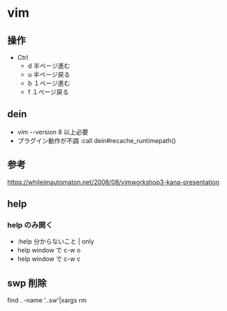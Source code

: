 # vim

## 操作
- Ctrl
  - d 半ページ進む
  - u 半ページ戻る
  - b １ページ進む
  - f １ページ戻る

## dein
- vim --version 8 以上必要
- プラグイン動作が不調
:call dein#recache_runtimepath()

## 参考
https://whileimautomaton.net/2008/08/vimworkshop3-kana-presentation

## help

### help のみ開く
- :help 分からないこと | only
- help window で c-w o
- help window で c-w c

## swp 削除
find . -name '.*.sw*'|xargs rm

